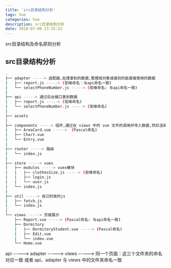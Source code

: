 ```yaml
---
title: 'src目录结构分析'
tags: Vue
categories: Vue
description: src目录结构分析
date: 2018-07-08 23:15:22
---
```


src目录结构及命名原则分析

<!-- more -->
<!-- markdownlint-disable MD002 MD041-->

## src目录结构分析

```bash
.
├── adapter -----> 适配器,处理拿到的数据,整理成对象或者别的能直接使用的数据
|   ├── report.js -----> (驼峰命名：与api命名一致)
|   └── selectPhoneNumber.js -----> (驼峰命名: 与api命名一致)
|
├── api -----> 通过后台接口拿到数据
|   ├── report.js -----> (驼峰命名)
|   └── selectPhoneNumber.js -----> (驼峰命名)
|
├── assets
|
├── components -----> 组件,通过在 views 中的 vue 文件的调用并传入数据,然后渲染在页面中,复用性强
|   ├── AreaCard.vue ----->  (Pascal命名)
|   ├── Chart.vue
|   └── Entry.vue
|
├── router -----> 路由
|   └── index.js
|
├── store -----> vuex
|   ├── modules -----> vuex模块
|   |   ├── clothesSize.js -----> (驼峰命名)
|   |   ├── login.js
|   |   └── user.js
|   └── index.js
|
├── util -----> 自己封装的js
|   ├── fetch.js
|   └── index.js
|
└── views -----> 页面展示
    ├── Report.vue -----> (Pascal命名: 与api命名一致)
    ├── Dormitory
    |   ├── DormitoryStudent.vue -----> (Pascal命名)
    |   ├── Edit.vue
    |   └── index.vue
    └── Home.vue
```

api -----> adapter -----> views -----> 同一个页面：这三个文件夹的命名对应一致 或者 api、adapter 与 views 中的文件夹命名一致
